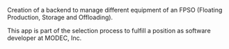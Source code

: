 Creation of a backend to manage different equipment of an FPSO (Floating Production, Storage and Offloading).

This app is part of the selection process to fulfill a position as software developer at MODEC, Inc.

